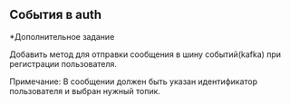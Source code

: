## События в auth

*Дополнительное задание

Добавить метод для отправки сообщения в шину событий(kafka) при регистрации пользователя. 

Примечание:
В сообщении должен быть указан идентификатор пользователя и выбран нужный топик.
